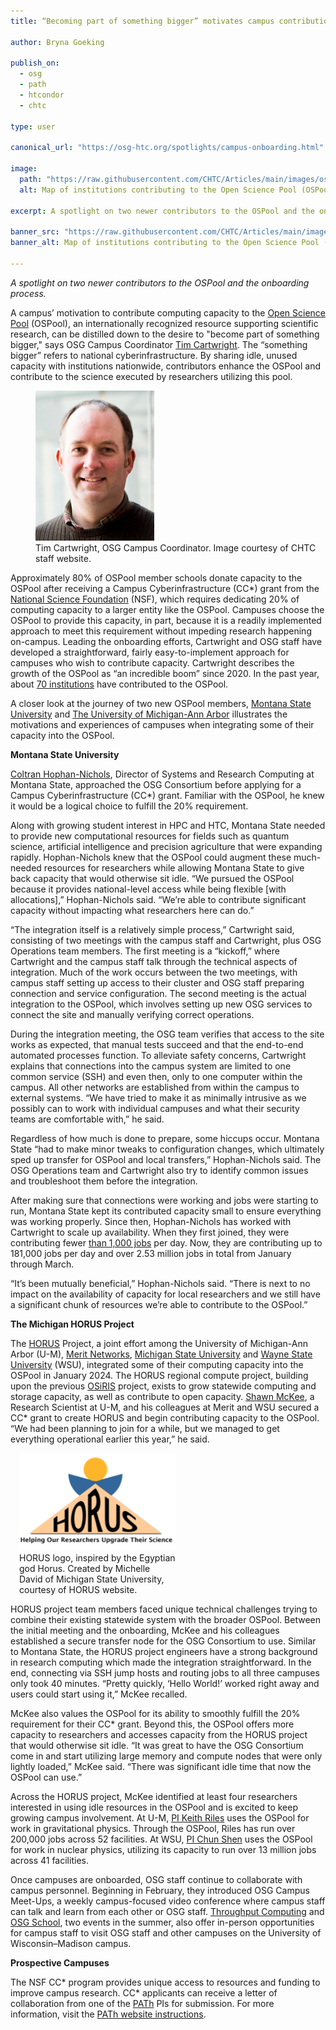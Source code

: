 ```yaml
---
title: “Becoming part of something bigger” motivates campus contributions to the OSPool

author: Bryna Goeking

publish_on:
  - osg
  - path
  - htcondor
  - chtc 
  
type: user

canonical_url: "https://osg-htc.org/spotlights/campus-onboarding.html"

image:
  path: "https://raw.githubusercontent.com/CHTC/Articles/main/images/ospool-con-map.png"
  alt: Map of institutions contributing to the Open Science Pool (OSPool). 
  
excerpt: A spotlight on two newer contributors to the OSPool and the onboarding process.

banner_src: "https://raw.githubusercontent.com/CHTC/Articles/main/images/ospool-con-map.png"
banner_alt: Map of institutions contributing to the Open Science Pool (OSPool). 

---
```


*A spotlight on two newer contributors to the OSPool and the onboarding process.*

A campus’ motivation to contribute computing capacity to the [Open Science Pool](https://osg-htc.org/services/open_science_pool.html) (OSPool), 
an internationally recognized resource supporting scientific research, can be distilled down to the desire to "become part of something bigger," 
says OSG Campus Coordinator [Tim Cartwright](https://www.cs.wisc.edu/staff/cartwright-tim-2/). The “something bigger” refers to national cyberinfrastructure. 
By sharing idle, unused capacity with institutions nationwide, contributors enhance the OSPool and contribute to the science executed by researchers
utilizing this pool.

<figure class="figure float-end" style="margin-right: 1em">
  <img src='https://raw.githubusercontent.com/CHTC/Articles/main/images/cartwright-headshot.jpeg' height="240" width="190" class="figure-img img-fluid rounded" alt="Tim Cartwright, OSG Campus Coordinator.">
  <figcaption class="figure-caption">Tim Cartwright, OSG Campus Coordinator. Image courtesy of CHTC staff website. <br/></figcaption>
</figure>

Approximately 80% of OSPool member schools donate capacity to the OSPool after receiving a Campus Cyberinfrastructure (CC*) grant from the
[National Science Foundation](https://new.nsf.gov/funding/opportunities/campus-cyberinfrastructure-cc) (NSF), which requires dedicating 20% of 
computing capacity to a larger entity like the OSPool. Campuses choose the OSPool to provide this capacity, in part, because it is a readily implemented 
approach to meet this requirement without impeding research happening on-campus. Leading the onboarding efforts, Cartwright and OSG staff have developed
a straightforward, fairly easy-to-implement approach for campuses who wish to contribute capacity. Cartwright describes the growth of the OSPool as “an 
incredible boom” since 2020. In the past year, about [70 institutions](https://osg-htc.org/services/open_science_pool/institutions) have contributed to the OSPool.

A closer look at the journey of two new OSPool members, [Montana State University](https://www.montana.edu/) and  [The University of Michigan-Ann Arbor](https://umich.edu/) 
illustrates the motivations and experiences of campuses when integrating some of their capacity into the OSPool.

**Montana State University**

[Coltran Hophan-Nichols](https://www.montana.edu/uit/rci/people/), Director of Systems and Research Computing at Montana State, approached the OSG Consortium before 
applying for a Campus Cyberinfrastructure (CC*) grant. Familiar with the OSPool, he knew it would be a logical choice to fulfill the 20% requirement.

Along with growing student interest in HPC and HTC, Montana State needed to provide new computational resources for fields such as quantum science, artificial 
intelligence and precision agriculture that were expanding rapidly. Hophan-Nichols knew that the OSPool could augment these much-needed resources for researchers 
while allowing Montana State to give back capacity that would otherwise sit idle. “We pursued the OSPool because it provides national-level access while being flexible
[with allocations],” Hophan-Nichols said. “We’re able to contribute significant capacity without impacting what researchers here can do.”

“The integration itself is a relatively simple process,” Cartwright said, consisting of two meetings with the campus staff and Cartwright, plus OSG Operations team 
members. The first meeting is a “kickoff,” where Cartwright and the campus staff talk through the technical aspects of integration. Much of the work occurs between
the two meetings, with campus staff setting up access to their cluster and OSG staff preparing connection and service configuration. The second meeting is the actual
integration to the OSPool, which involves setting up new OSG services to connect the site and manually verifying correct operations.

During the integration meeting, the OSG team verifies that access to the site works as expected, that manual tests succeed and that the end-to-end automated 
processes function. To alleviate safety concerns, Cartwright explains that connections into the campus system are limited to one common service (SSH) and even 
then, only to one computer within the campus. All other networks are established from within the campus to external systems. “We have tried to make it as 
minimally intrusive as we possibly can to work with individual campuses and what their security teams are comfortable with,” he said.

Regardless of how much is done to prepare, some hiccups occur. Montana State “had to make minor tweaks to configuration changes, which ultimately sped up transfer 
for OSPool and local transfers,” Hophan-Nichols said. The OSG Operations team and Cartwright also try to identify common issues and troubleshoot them before the integration.

After making sure that connections were working and jobs were starting to run, Montana State kept its contributed capacity small to ensure everything was 
working properly. Since then, Hophan-Nichols has worked with Cartwright to scale up availability. When they first joined, they were contributing fewer
[than 1,000 jobs](https://gracc.opensciencegrid.org/d/uZoiT7FVz/open-science-pool?from=now-90d&to=now&var-interval=$__auto_interval_interval&var-project=All&var-institution=All&var-Filter=OIM_Facility%7C!%3D%7CLangston%20University&var-Filter=OIM_Facility%7C%3D%7CMontana%20State%20University) 
per day. Now, they are contributing up to 181,000 jobs per day and over 2.53 million jobs in total from January through March.

“It’s been mutually beneficial,” Hophan-Nichols said. “There is next to no impact on the availability of capacity for local researchers and we still
have a significant chunk of resources we’re able to contribute to the OSPool.”

**The Michigan HORUS Project**

The [HORUS](https://horus-ci.org/) Project, a joint effort among the University of Michigan-Ann Arbor (U-M), [Merit Networks](https://www.merit.edu/),
[Michigan State University](https://msu.edu/) and [Wayne State University](https://wayne.edu/) (WSU), integrated some of their computing capacity into 
the OSPool in January 2024. The HORUS regional compute project, building upon the previous [OSiRIS](https://www.osris.org/) project, exists to grow statewide 
computing and storage capacity, as well as contribute to open capacity. [Shawn McKee](https://micde.umich.edu/member/shawn-mckee/), a Research Scientist at U-M, 
and his colleagues at Merit and WSU secured a CC* grant to create HORUS and begin contributing capacity to the OSPool. “We had been planning to join for a while, 
but we managed to get everything operational earlier this year,” he said.

 <figure class="figure float-end" style="margin-left: 1em; width: 250px;">
  <img src="https://raw.githubusercontent.com/CHTC/Articles/main/images/horus-logo.png" class="figure-img img-fluid rounded" alt="HORUS logo." width="250px">
  <figcaption class="figure-caption">HORUS logo, inspired by the Egyptian god Horus. Created by Michelle David of Michigan State University, courtesy of HORUS website. <br/></figcaption>
</figure>

HORUS project team members faced unique technical challenges trying to combine their existing statewide system with the broader OSPool. Between the initial meeting 
and the onboarding, McKee and his colleagues established a secure transfer node for the OSG Consortium to use. Similar to Montana State, the HORUS project engineers
have a strong background in research computing which made the integration straightforward. In the end, connecting via SSH jump hosts and routing jobs to all three 
campuses only took 40 minutes. “Pretty quickly, ‘Hello World!’ worked right away and users could start using it,” McKee recalled.

McKee also values the OSPool for its ability to smoothly fulfill the 20% requirement for their CC* grant. Beyond this, the OSPool offers more capacity to researchers 
and accesses capacity from the HORUS project that would otherwise sit idle. “It was great to have the OSG Consortium come in and start utilizing large memory and 
compute nodes that were only lightly loaded,” McKee said. “There was significant idle time that now the OSPool can use.”

Across the HORUS project, McKee identified at least four researchers interested in using idle resources in the OSPool and is excited to keep growing campus involvement. 
At U-M, [PI Keith Riles](https://osg-htc.org/projects.html?project=Michigan_Riles) uses the OSPool for work in gravitational physics. Through the OSPool, Riles has 
run over 200,000 jobs across 52 facilities. At WSU, [PI Chun Shen](https://osg-htc.org/projects.html?project=WSU_3DHydro) uses the OSPool for work in nuclear physics,
utilizing its capacity to run over 13 million jobs across 41 facilities.

Once campuses are onboarded, OSG staff continue to collaborate with campus personnel. Beginning in February, they introduced OSG Campus Meet-Ups, a weekly 
campus-focused video conference where campus staff can talk and learn from each other or OSG staff. [Throughput Computing](https://chtc.cs.wisc.edu/events/2024/01/throughput-computing-2024)
and [OSG School](https://osg-htc.org/school-2024/), two events in the summer, also offer in-person opportunities for campus staff to visit OSG staff and other campuses on the University of Wisconsin–Madison campus.

**Prospective Campuses**

The NSF CC* program provides unique access to resources and funding to improve campus research. CC* applicants can receive a letter of collaboration from one 
of the [PATh](https://path-cc.io/) PIs for submission. For more information, 
visit the [PATh website instructions](https://path-cc.io/services/research-computing/#let-the-path-team-help-with-your-proposal).

